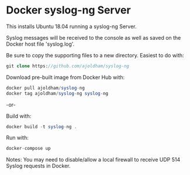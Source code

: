 Docker syslog-ng Server
=======================

This installs Ubuntu 18.04 running a syslog-ng Server.

Syslog messages will be received to the console as well as saved on the Docker  host file 'syslog.log'.

Be sure to copy the supporting files to a new directory.  Easiest to do with:

```php
git clone https://github.com/ajoldham/syslog-ng
```

Download pre-built image from Docker Hub with:

```php
docker pull ajoldham/syslog-ng
docker tag ajoldham/syslog-ng syslog-ng
```

-or-

Build with:
```php
docker build -t syslog-ng .
```

Run with:
```php
docker-compose up
```

Notes:  You may need to disable/allow a local firewall to receive UDP 514 Syslog requests in Docker.
